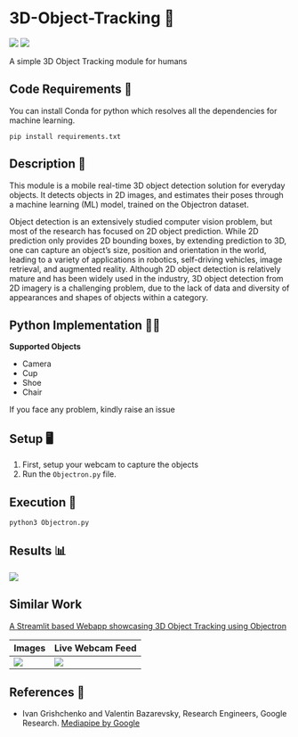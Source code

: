 # 3D-Object-Tracking 🍺
[![](https://img.shields.io/github/license/sourcerer-io/hall-of-fame.svg?colorB=ff0000)](https://github.com/akshaybahadur21/Autopilot/blob/master/LICENSE.txt)  [![](https://img.shields.io/badge/Akshay-Bahadur-brightgreen.svg?colorB=ff0000)](https://akshaybahadur.com)

A simple 3D Object Tracking module for humans

## Code Requirements 🦄
You can install Conda for python which resolves all the dependencies for machine learning.

`pip install requirements.txt`

## Description 👟
This module is a mobile real-time 3D object detection solution for everyday objects. It detects objects in 2D images, and estimates their poses through a machine learning (ML) model, trained on the Objectron dataset.

Object detection is an extensively studied computer vision problem, but most of the research has focused on 2D object prediction. While 2D prediction only provides 2D bounding boxes, by extending prediction to 3D, one can capture an object’s size, position and orientation in the world, leading to a variety of applications in robotics, self-driving vehicles, image retrieval, and augmented reality. Although 2D object detection is relatively mature and has been widely used in the industry, 3D object detection from 2D imagery is a challenging problem, due to the lack of data and diversity of appearances and shapes of objects within a category.

## Python  Implementation 👨‍🔬

**Supported Objects**

-  Camera
-  Cup
-  Shoe
-  Chair

If you face any problem, kindly raise an issue

## Setup 🖥️

1) First, setup your webcam to capture the objects
3) Run the `Objectron.py` file.

## Execution 🐉

```
python3 Objectron.py
```

## Results 📊

<img src="https://github.com/akshaybahadur21/BLOB/blob/master/obj.gif">

## Similar Work 
[A Streamlit based Webapp showcasing 3D Object Tracking using Objectron](https://github.com/prateekralhan/Streamlit-based-3D-Object-Tracker-using-Objectron)

| Images | Live Webcam Feed |
| ------ | ---------------- |
|![](https://user-images.githubusercontent.com/29462447/155856376-464e6f70-ce7a-4c05-ab21-4ac52c072b18.gif) | ![](https://user-images.githubusercontent.com/29462447/155856202-7e1e7896-1051-40bb-8b89-7b7293d0ca8c.gif) |

## References 🔱
 
 -  Ivan Grishchenko and Valentin Bazarevsky, Research Engineers, Google Research. [Mediapipe by Google](https://github.com/google/mediapipe)

